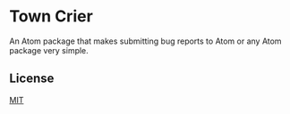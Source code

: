 # Town Crier

An Atom package that makes submitting bug reports to Atom or any Atom package very simple.

## License

[MIT](LICENSE.md)
